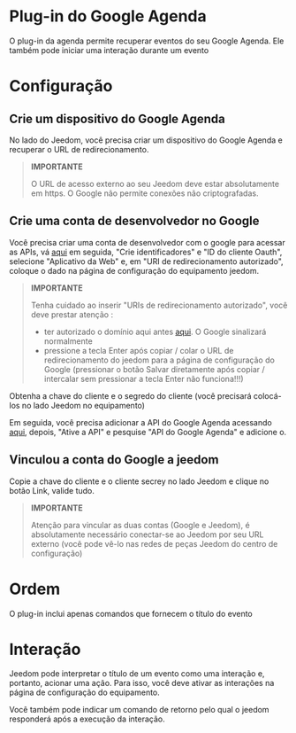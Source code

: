 # Plug-in do Google Agenda

O plug-in da agenda permite recuperar eventos do seu Google Agenda. Ele também pode iniciar uma interação durante um evento

# Configuração 

## Crie um dispositivo do Google Agenda 

No lado do Jeedom, você precisa criar um dispositivo do Google Agenda e recuperar o URL de redirecionamento. 

> **IMPORTANTE**
>
> O URL de acesso externo ao seu Jeedom deve estar absolutamente em https. O Google não permite conexões não criptografadas.

## Crie uma conta de desenvolvedor no Google 

Você precisa criar uma conta de desenvolvedor com o google para acessar as APIs, vá [aqui](https://console.developers.google.com/apis/credentials) em seguida, "Crie identificadores" e "ID do cliente Oauth", selecione "Aplicativo da Web" e, em "URI de redirecionamento autorizado", coloque o dado na página de configuração do equipamento jeedom.

> **IMPORTANTE**
>
> Tenha cuidado ao inserir "URIs de redirecionamento autorizado", você deve prestar atenção : 
> - ter autorizado o domínio aqui antes [aqui](https://console.developers.google.com/apis/credentials/consent). O Google sinalizará normalmente
> - pressione a tecla Enter após copiar / colar o URL de redirecionamento do jeedom para a página de configuração do Google (pressionar o botão Salvar diretamente após copiar / intercalar sem pressionar a tecla Enter não funciona!!!)

Obtenha a chave do cliente e o segredo do cliente (você precisará colocá-los no lado Jeedom no equipamento)

Em seguida, você precisa adicionar a API do Google Agenda acessando [aqui](https://console.developers.google.com/apis/dashboard), depois, "Ative a API" e pesquise "API do Google Agenda" e adicione o.

## Vinculou a conta do Google a jeedom 

Copie a chave do cliente e o cliente secrey no lado Jeedom e clique no botão Link, valide tudo.

>**IMPORTANTE**
>
>Atenção para vincular as duas contas (Google e Jeedom), é absolutamente necessário conectar-se ao Jeedom por seu URL externo (você pode vê-lo nas redes de peças Jeedom do centro de configuração)

# Ordem 

O plug-in inclui apenas comandos que fornecem o título do evento

# Interação 

Jeedom pode interpretar o título de um evento como uma interação e, portanto, acionar uma ação. Para isso, você deve ativar as interações na página de configuração do equipamento.

Você também pode indicar um comando de retorno pelo qual o jeedom responderá após a execução da interação.
